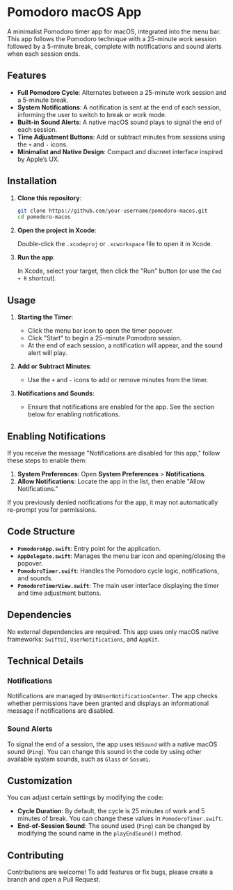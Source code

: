 
# Pomodoro macOS App

A minimalist Pomodoro timer app for macOS, integrated into the menu bar. This app follows the Pomodoro technique with a 25-minute work session followed by a 5-minute break, complete with notifications and sound alerts when each session ends.

## Features

- **Full Pomodoro Cycle**: Alternates between a 25-minute work session and a 5-minute break.
- **System Notifications**: A notification is sent at the end of each session, informing the user to switch to break or work mode.
- **Built-in Sound Alerts**: A native macOS sound plays to signal the end of each session.
- **Time Adjustment Buttons**: Add or subtract minutes from sessions using the `+` and `-` icons.
- **Minimalist and Native Design**: Compact and discreet interface inspired by Apple’s UX.

## Installation

1. **Clone this repository**:

   ```bash
   git clone https://github.com/your-username/pomodoro-macos.git
   cd pomodoro-macos
   ```

2. **Open the project in Xcode**:

   Double-click the `.xcodeproj` or `.xcworkspace` file to open it in Xcode.

3. **Run the app**:

   In Xcode, select your target, then click the "Run" button (or use the `Cmd + R` shortcut).

## Usage

1. **Starting the Timer**:
   - Click the menu bar icon to open the timer popover.
   - Click "Start" to begin a 25-minute Pomodoro session.
   - At the end of each session, a notification will appear, and the sound alert will play.

2. **Add or Subtract Minutes**:
   - Use the `+` and `-` icons to add or remove minutes from the timer.

3. **Notifications and Sounds**:
   - Ensure that notifications are enabled for the app. See the section below for enabling notifications.

## Enabling Notifications

If you receive the message "Notifications are disabled for this app," follow these steps to enable them:

1. **System Preferences**: Open **System Preferences** > **Notifications**.
2. **Allow Notifications**: Locate the app in the list, then enable "Allow Notifications."

If you previously denied notifications for the app, it may not automatically re-prompt you for permissions.

## Code Structure

- **`PomodoroApp.swift`**: Entry point for the application.
- **`AppDelegate.swift`**: Manages the menu bar icon and opening/closing the popover.
- **`PomodoroTimer.swift`**: Handles the Pomodoro cycle logic, notifications, and sounds.
- **`PomodoroTimerView.swift`**: The main user interface displaying the timer and time adjustment buttons.

## Dependencies

No external dependencies are required. This app uses only macOS native frameworks: `SwiftUI`, `UserNotifications`, and `AppKit`.

## Technical Details

### Notifications

Notifications are managed by `UNUserNotificationCenter`. The app checks whether permissions have been granted and displays an informational message if notifications are disabled.

### Sound Alerts

To signal the end of a session, the app uses `NSSound` with a native macOS sound (`Ping`). You can change this sound in the code by using other available system sounds, such as `Glass` or `Sosumi`.

## Customization

You can adjust certain settings by modifying the code:
- **Cycle Duration**: By default, the cycle is 25 minutes of work and 5 minutes of break. You can change these values in `PomodoroTimer.swift`.
- **End-of-Session Sound**: The sound used (`Ping`) can be changed by modifying the sound name in the `playEndSound()` method.

## Contributing

Contributions are welcome! To add features or fix bugs, please create a branch and open a Pull Request.


